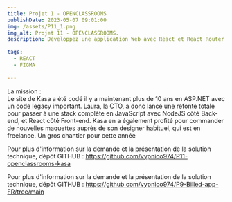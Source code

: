 ```yaml
---
title: Projet 1 - OPENCLASSROOMS
publishDate: 2023-05-07 09:01:00
img: /assets/P11_1.png
img_alt: Projet 11 - OPENCLASSROOMS.
description: Développez une application Web avec React et React Router.
  
tags:
  - REACT
  - FIGMA
 
---
```


La mission :<br>
Le site de Kasa a été codé il y a maintenant plus de 10 ans en ASP.NET avec un code legacy important. Laura, la CTO, a donc lancé une refonte totale pour passer à une stack complète en JavaScript avec NodeJS côté Back-end, et React côté Front-end. Kasa en a également profité pour commander de nouvelles maquettes auprès de son designer habituel, qui est en freelance. Un gros chantier pour cette année 


Pour plus d'information sur la demande et la présentation de la solution technique, dépôt GITHUB : https://github.com/vypnico974/P11-openclassrooms-kasa


Pour plus d'information sur la demande et la présentation de la solution technique, dépôt GITHUB : https://github.com/vypnico974/P9-Billed-app-FR/tree/main
